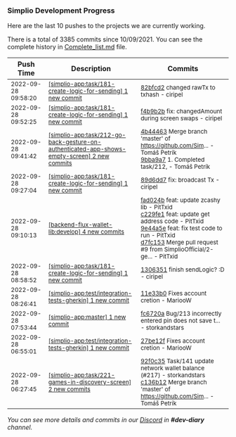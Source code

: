 
### Simplio Development Progress

Here are the last 10 pushes to the projects we are currently working.

There is a total of 3385 commits since 10/09/2021. You can see the complete history in
 [Complete_list.md](Complete_list.md) file.

| Push Time | Description | Commits |
| --- | --- | --- |
| <sub>2022-09-28 09:58:20</sub> | <sub>[[simplio-app:task/181\-create\-logic\-for\-sending] 1 new commit](https://github.com/SimplioOfficial/simplio-app/commit/82bfcd2bd51d415b9fa149ae6b976651b7d782b5)</sub> | <sub>[82bfcd2](https://github.com/SimplioOfficial/simplio-app/commit/82bfcd2bd51d415b9fa149ae6b976651b7d782b5) changed rawTx to txhash - ciripel</sub> |
| <sub>2022-09-28 09:52:25</sub> | <sub>[[simplio-app:task/181\-create\-logic\-for\-sending] 1 new commit](https://github.com/SimplioOfficial/simplio-app/commit/f4b9b2b2893f1c6c0206988e218f165b45d9727e)</sub> | <sub>[f4b9b2b](https://github.com/SimplioOfficial/simplio-app/commit/f4b9b2b2893f1c6c0206988e218f165b45d9727e) fix: changedAmount during screen swaps - ciripel</sub> |
| <sub>2022-09-28 09:41:42</sub> | <sub>[[simplio-app:task/212\-go\-back\-gesture\-on\-authenticated\-app\-shows\-empty\-screen] 2 new commits](https://github.com/SimplioOfficial/simplio-app/compare/4b44463d496c^...9bba9a7786de)</sub> | <sub>[4b44463](https://github.com/SimplioOfficial/simplio-app/commit/4b44463d496c1e53d2cf64c06f5232070771b0e9) Merge branch 'master' of https://github.com/Sim... - Tomáš Petrík<br>[9bba9a7](https://github.com/SimplioOfficial/simplio-app/commit/9bba9a7786de6bff0715d91f3fc930ca4835c1fe) 1. Completed task/212, - Tomáš Petrík</sub> |
| <sub>2022-09-28 09:27:04</sub> | <sub>[[simplio-app:task/181\-create\-logic\-for\-sending] 1 new commit](https://github.com/SimplioOfficial/simplio-app/commit/89d6dd736ad4f13af41789cd7722e350609ed2e7)</sub> | <sub>[89d6dd7](https://github.com/SimplioOfficial/simplio-app/commit/89d6dd736ad4f13af41789cd7722e350609ed2e7) fix: broadcast Tx - ciripel</sub> |
| <sub>2022-09-28 09:10:13</sub> | <sub>[[backend-flux-wallet-lib:develop] 4 new commits](https://github.com/SimplioOfficial/backend-flux-wallet-lib/compare/bf53b5d5255b...d7fc15383283)</sub> | <sub>[fad024b](https://github.com/SimplioOfficial/backend-flux-wallet-lib/commit/fad024b9ab45a19f9a91735fe1f12cbada9e7223) feat: update zcashy lib - PitTxid<br>[c229fe1](https://github.com/SimplioOfficial/backend-flux-wallet-lib/commit/c229fe12f79b630e1290463d9e949dcc8268e534) feat: update get address code - PitTxid<br>[9e44a5e](https://github.com/SimplioOfficial/backend-flux-wallet-lib/commit/9e44a5ea9624a419ff782655117b0cfbda46ae66) feat: fix test code to run - PitTxid<br>[d7fc153](https://github.com/SimplioOfficial/backend-flux-wallet-lib/commit/d7fc1538328330813e5c8371987a42becc3755b0) Merge pull request #9 from SimplioOfficial/2-ge... - PitTxid</sub> |
| <sub>2022-09-28 08:58:52</sub> | <sub>[[simplio-app:task/181\-create\-logic\-for\-sending] 1 new commit](https://github.com/SimplioOfficial/simplio-app/commit/1306351f80ca8ba961e8703a959101a0d7280e09)</sub> | <sub>[1306351](https://github.com/SimplioOfficial/simplio-app/commit/1306351f80ca8ba961e8703a959101a0d7280e09) finish sendLogic? :D - ciripel</sub> |
| <sub>2022-09-28 08:26:41</sub> | <sub>[[simplio-app:test/integration\-tests\-gherkin] 1 new commit](https://github.com/SimplioOfficial/simplio-app/commit/11e33b051886423104b3047f19a3725a50a1052f)</sub> | <sub>[11e33b0](https://github.com/SimplioOfficial/simplio-app/commit/11e33b051886423104b3047f19a3725a50a1052f) Fixes account cretion - MariooW</sub> |
| <sub>2022-09-28 07:53:44</sub> | <sub>[[simplio-app:master] 1 new commit](https://github.com/SimplioOfficial/simplio-app/commit/fc6720a9ea8a4bb5743a8eac8343f64c804998d0)</sub> | <sub>[fc6720a](https://github.com/SimplioOfficial/simplio-app/commit/fc6720a9ea8a4bb5743a8eac8343f64c804998d0) Bug/213 incorrectly entered pin does not save t... - storkandstars</sub> |
| <sub>2022-09-28 06:55:01</sub> | <sub>[[simplio-app:test/integration\-tests\-gherkin] 1 new commit](https://github.com/SimplioOfficial/simplio-app/commit/27be12f4890841143a17bd0bc464be8ef102e78c)</sub> | <sub>[27be12f](https://github.com/SimplioOfficial/simplio-app/commit/27be12f4890841143a17bd0bc464be8ef102e78c) Fixes account cretion - MariooW</sub> |
| <sub>2022-09-28 06:27:45</sub> | <sub>[[simplio-app:task/221\-games\-in\-discovery\-screen] 2 new commits](https://github.com/SimplioOfficial/simplio-app/compare/d494c64bee13...c136b12e3e1a)</sub> | <sub>[92f0c35](https://github.com/SimplioOfficial/simplio-app/commit/92f0c35e5826424207d4459566f4a56dde7991d3) Task/141 update network wallet balance (#217) - storkandstars<br>[c136b12](https://github.com/SimplioOfficial/simplio-app/commit/c136b12e3e1a45caf97950031e0fb6637a1de913) Merge branch 'master' of https://github.com/Sim... - Tomáš Petrík</sub> |

_You can see more details and commits in our [Discord](https://discord.gg/aKhjuwZmdP) in **#dev-diary** channel._
